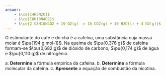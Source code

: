 ```yaml
---
answer:
    - $\ce{C4H5N2O}$
    - $\ce{C8H10N4O2}$
    - $\ce{2 C8H10N4O2 + 19 O2(g) -> 16 CO2(g) + 10 H2O(l) + 4 N2(g)}$
---
```


O estimulante do café e do chá é a cafeína, uma substância cuja massa molar é $\pu{194 g.mol-1}$. Na queima de $\pu{0,376 g}$ de cafeína formam-se $\pu{0,682 g}$ de dióxido de carbono, $\pu{0,174 g}$ de água e $\pu{0,110 g}$ de nitrogênio. 

a. **Determine** a fórmula empírica da cafeína.
b. **Determine** a fórmula molecular da cafeína.
c. **Apresente** a equação de combustão da nicotina.
